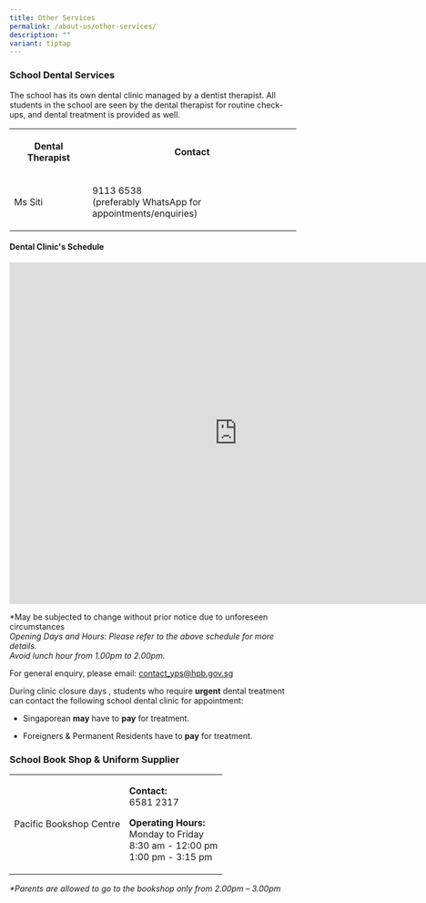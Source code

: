 ```yaml
---
title: Other Services
permalink: /about-us/other-services/
description: ""
variant: tiptap
---
```

<h3>School Dental Services</h3>
<p>The school has its own dental clinic managed by a dentist therapist. All
students in the school are seen by the dental therapist for routine check-ups,
and dental treatment is provided as well.</p>
<table style="minWidth: 50px">
<colgroup>
<col>
<col>
</colgroup>
<tbody>
<tr>
<th rowspan="1" colspan="1">
<p>Dental Therapist</p>
</th>
<th rowspan="1" colspan="1">
<p>Contact</p>
</th>
</tr>
<tr>
<td rowspan="1" colspan="1">
<p>Ms Siti</p>
</td>
<td rowspan="1" colspan="1">
<p>9113 6538
<br>(preferably WhatsApp for appointments/enquiries)</p>
</td>
</tr>
</tbody>
</table>
<h4>Dental Clinic's Schedule</h4>
<div class="iframe-wrapper">
<iframe style="border-width:0" height="600" width="800" allowfullscreen="true" frameborder="0" src="https://calendar.google.com/calendar/embed?height=600&amp;wkst=2&amp;ctz=Asia%2FSingapore&amp;showPrint=0&amp;mode=MONTH&amp;showTabs=0&amp;showCalendars=0&amp;showTz=0&amp;showNav=0&amp;showTitle=0&amp;title=Dental%20Clinic's%20Schedule&amp;src=Y18yODVjZjQ4NDY4NGMxNzcxYjMzYjNiZDZiMGRmZmM3ZGI3NjliZTY4MTMzMWZhN2Y0NzQzNDAzMGEzNWQ3YzNiQGdyb3VwLmNhbGVuZGFyLmdvb2dsZS5jb20&amp;color=%23E4C441"></iframe>
</div>
<p>*May be subjected to change without prior notice due to unforeseen circumstances
<br><em>Opening Days and Hours: Please refer to the above schedule for more details. </em>
<br><em>Avoid lunch hour from 1.00pm to 2.00pm.</em>
</p>
<p>For general enquiry, please email: <a href="mailto:contact_yps@hpb.gov.sg" rel="noopener noreferrer nofollow" target="_blank">contact_yps@hpb.gov.sg</a>
<br>
</p>
<p>During clinic closure days , students who require&nbsp;<strong>urgent</strong>&nbsp;dental
treatment can contact the following school dental clinic for appointment:</p>
<p></p>
<ul data-tight="true" class="tight">
<li>
<p>Singaporean <strong>may</strong> have to <strong>pay</strong> for treatment.</p>
</li>
<li>
<p>Foreigners &amp; Permanent Residents have to <strong>pay</strong> for treatment.
<br>
</p>
</li>
</ul>
<h3>School Book Shop &amp; Uniform Supplier</h3>
<table style="minWidth: 50px">
<colgroup>
<col>
<col>
</colgroup>
<tbody>
<tr>
<td rowspan="1" colspan="1">
<p>Pacific Bookshop Centre</p>
</td>
<td rowspan="1" colspan="1">
<p><strong>Contact:</strong>
<br>6581 2317</p>
<p></p>
<p><strong>Operating Hours:</strong>
<br>Monday to Friday
<br>8:30 am - 12:00 pm
<br>1:00 pm - 3:15 pm</p>
</td>
</tr>
</tbody>
</table>
<p><em>*Parents are allowed to go to the bookshop only from 2.00pm – 3.00pm</em>
</p>